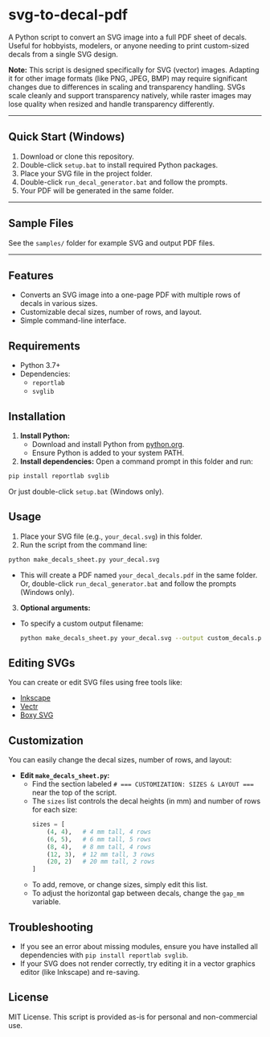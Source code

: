 # svg-to-decal-pdf

A Python script to convert an SVG image into a full PDF sheet of decals. Useful for hobbyists, modelers, or anyone needing to print custom-sized decals from a single SVG design.

**Note:** This script is designed specifically for SVG (vector) images. Adapting it for other image formats (like PNG, JPEG, BMP) may require significant changes due to differences in scaling and transparency handling. SVGs scale cleanly and support transparency natively, while raster images may lose quality when resized and handle transparency differently.

---

## Quick Start (Windows)

1. Download or clone this repository.
2. Double-click `setup.bat` to install required Python packages.
3. Place your SVG file in the project folder.
4. Double-click `run_decal_generator.bat` and follow the prompts.
5. Your PDF will be generated in the same folder.

---

## Sample Files

See the `samples/` folder for example SVG and output PDF files.

---

## Features
- Converts an SVG image into a one-page PDF with multiple rows of decals in various sizes.
- Customizable decal sizes, number of rows, and layout.
- Simple command-line interface.

## Requirements
- Python 3.7+
- Dependencies:
  - `reportlab`
  - `svglib`

## Installation
1. **Install Python:**
   - Download and install Python from [python.org](https://www.python.org/downloads/).
   - Ensure Python is added to your system PATH.
2. **Install dependencies:**
   Open a command prompt in this folder and run:
  ```sh
  pip install reportlab svglib
  ```
  Or just double-click `setup.bat` (Windows only).

## Usage
1. Place your SVG file (e.g., `your_decal.svg`) in this folder.
2. Run the script from the command line:
  ```sh
  python make_decals_sheet.py your_decal.svg
  ```
  - This will create a PDF named `your_decal_decals.pdf` in the same folder.
  Or, double-click `run_decal_generator.bat` and follow the prompts (Windows only).
3. **Optional arguments:**
  - To specify a custom output filename:
    ```sh
    python make_decals_sheet.py your_decal.svg --output custom_decals.pdf
    ```
## Editing SVGs

You can create or edit SVG files using free tools like:
- [Inkscape](https://inkscape.org/)
- [Vectr](https://vectr.com/)
- [Boxy SVG](https://boxy-svg.com/)


## Customization
You can easily change the decal sizes, number of rows, and layout:

- **Edit `make_decals_sheet.py`:**
  - Find the section labeled `# === CUSTOMIZATION: SIZES & LAYOUT ===` near the top of the script.
  - The `sizes` list controls the decal heights (in mm) and number of rows for each size:
    ```python
    sizes = [
        (4, 4),   # 4 mm tall, 4 rows
        (6, 5),   # 6 mm tall, 5 rows
        (8, 4),   # 8 mm tall, 4 rows
        (12, 3),  # 12 mm tall, 3 rows
        (20, 2)   # 20 mm tall, 2 rows
    ]
    ```
  - To add, remove, or change sizes, simply edit this list.
  - To adjust the horizontal gap between decals, change the `gap_mm` variable.

## Troubleshooting
- If you see an error about missing modules, ensure you have installed all dependencies with `pip install reportlab svglib`.
- If your SVG does not render correctly, try editing it in a vector graphics editor (like Inkscape) and re-saving.

## License
MIT License. This script is provided as-is for personal and non-commercial use.
